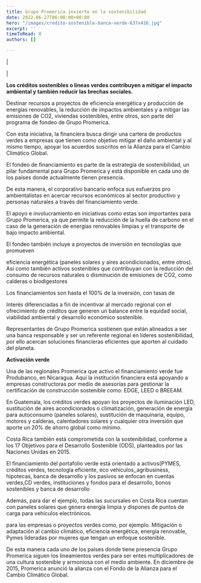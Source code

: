 ```yaml
---
title: Grupo Promerica invierte en la sostenibilidad
date: 2022-06-27T06:00:00+00:00
hero: "/images/credito-sostenible-banca-verde-637x416.jpg"
excerpt: ''
timeToRead: 8
authors: []

---
```

|

|

**Los créditos sostenibles o líneas verdes contribuyen a mitigar el impacto ambiental y también reducir las brechas sociales.**

Destinar recursos a proyectos de eficiencia energética y producción de energías renovables, la reducción de impactos ambientales y a mitigar las emisiones de CO2, viviendas sostenibles, entre otros, son parte del programa de fondeo de Grupo Promerica.

Con esta iniciativa, la financiera busca dirigir una cartera de productos verdes a empresas que tienen como objetivo mitigar el daño ambiental y al mismo tiempo, apoyar los acuerdos suscritos en la Alianza para el Cambio Climático Global.

El fondeo de financiamiento es parte de la estrategia de sostenibilidad, un pilar fundamental para Grupo Promerica y está disponible en cada uno de los países donde actualmente tienen presencia.

De esta manera, el corporativo bancario enfoca sus esfuerzos pro ambientalistas en acercar recursos económicos al sector productivo y personas naturales a través del financiamiento verde.

El apoyo e involucramiento en iniciativas como estas son importantes para Grupo Promerica, ya que permite la reducción de la huella de carbono en el caso de la generación de energías renovables limpias y el transporte de bajo impacto ambiental.

El fondeo también incluye a proyectos de inversión en tecnologías que promueven

eficiencia energética (paneles solares y aires acondicionados, entre otros). Así como también activos sostenibles que contribuyan con la reducción del consumo de recursos naturales o disminución de emisiones de CO2, como calderas o biodigestores

Los financiamientos son hasta el 100% de la inversión, con tasas de

Interés diferenciadas a fin de incentivar al mercado regional con el ofrecimiento de créditos que generen un balance entre la equidad social, viabilidad ambiental y desarrollo económico sostenible.

Representantes de Grupo Promerica sostienen que están alineados a ser una banca responsable y ser un referente regional en líderes sostenibilidad, por ello acercan soluciones financieras eficientes que aporten al cuidado del planeta.

**Activación verde**

Una de las regionales Promerica que activo el financiamiento verde fue Produbanco, en Nicaragua. Aquí la institución financiera está apoyando a empresas constructoras por medio de asesorías para gestionar la certificación de construcción sostenible como: EDGE, LEED o BREEAM.

En Guatemala, los créditos verdes apoyan los proyectos de iluminación LED, sustitución de aires acondicionados o climatización, generación de energía para autoconsumo (paneles solares), sustitución de maquinaria, equipo, motores y calderas, calentadores solares y cualquier otra inversión que aporte un 20% de ahorro global como mínimo.

Costa Rica también está comprometida con la sostenibilidad, conforme a los 17 Objetivos para el Desarrollo Sostenible (ODS), planteados por las Naciones Unidas en 2015.

El financiamiento del portafolio verde está orientado a activos(PYMES, créditos verdes, tecnología eficiente, eco vehículos,,agribusiness, hipotecas, banca de desarrollo y los pasivos se enfocan en cuentas verdes,CD verdes, instituciones y fondos para el desarrollo, bonos sostenibles y banca de desarrollo

Además, para dar el ejemplo, todas las sucursales en Costa Rica cuentan con paneles solares que genera energía limpia y dispones de puntos de carga para vehículos electrónicos.

para las empresas o proyectos verdes como, por ejemplo. Mitigación o adaptación al cambio climático, eficiencia energética, energía renovable, Pymes lideradas por mujeres que tengan un enfoque sostenible.

De esta manera cada uno de los países donde tiene presencia Grupo Promerica siguen los lineamientos verdes para ser entes multiplicadores de una cultura sostenible y armoniosa con el medio ambiente. En diciembre de 2015, Promerica anunció la alianza con el Fondo de la Alianza para el Cambio Climático Global.